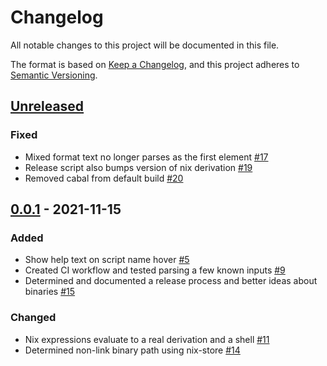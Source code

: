 # Changelog
All notable changes to this project will be documented in this file.

The format is based on [Keep a Changelog](https://keepachangelog.com/en/1.0.0/),
and this project adheres to [Semantic Versioning](https://semver.org/spec/v2.0.0.html).

## [Unreleased]
### Fixed
- Mixed format text no longer parses as the first element [#17](https://github.com/jisantuc/cliffs/pull/17)
- Release script also bumps version of nix derivation [#19](https://github.com/jisantuc/cliffs/pull/19)
- Removed cabal from default build [#20](https://github.com/jisantuc/cliffs/pull/20)

## [0.0.1] - 2021-11-15
### Added
- Show help text on script name hover [#5](https://github.com/jisantuc/cliffs/pull/5)
- Created CI workflow and tested parsing a few known inputs [#9](https://github.com/jisantuc/cliffs/pull/9)
- Determined and documented a release process and better ideas about binaries [#15](https://github.com/jisantuc/cliffs/pull/15)

### Changed
- Nix expressions evaluate to a real derivation and a shell [#11](https://github.com/jisantuc/cliffs/pull/11)
- Determined non-link binary path using nix-store [#14](https://github.com/jisantuc/cliffs/pull/14)

[Unreleased]: https://github.com/jisantuc/cliffs/compare/v0.0.1...HEAD
[0.0.1]: https://github.com/jisantuc/cliffs/releases/tags/v0.0.1
